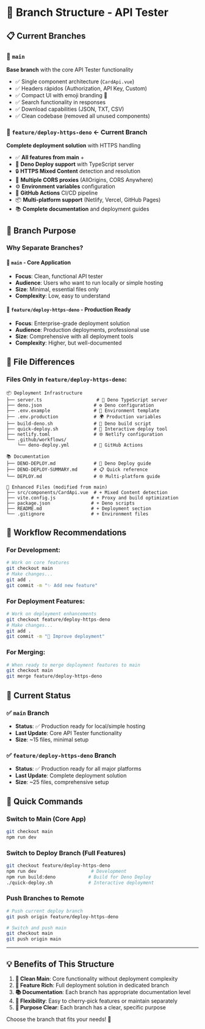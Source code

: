 # 🌳 Branch Structure - API Tester

## 📋 Current Branches

### 🔗 `main` 
**Base branch** with the core API Tester functionality
- ✅ Single component architecture (`CardApi.vue`)
- ✅ Headers rápidos (Authorization, API Key, Custom)
- ✅ Compact UI with emoji branding 🚀
- ✅ Search functionality in responses
- ✅ Download capabilities (JSON, TXT, CSV)
- ✅ Clean codebase (removed all unused components)

### 🚀 `feature/deploy-https-deno` ← **Current Branch**
**Complete deployment solution** with HTTPS handling
- ✅ **All features from main** +
- 🦕 **Deno Deploy support** with TypeScript server
- 🔒 **HTTPS Mixed Content** detection and resolution
- 🔄 **Multiple CORS proxies** (AllOrigins, CORS Anywhere)
- ⚙️ **Environment variables** configuration
- 🤖 **GitHub Actions** CI/CD pipeline
- 📦 **Multi-platform support** (Netlify, Vercel, GitHub Pages)
- 📚 **Complete documentation** and deployment guides

## 🎯 Branch Purpose

### Why Separate Branches?

#### 📱 `main` - Core Application
- **Focus**: Clean, functional API tester
- **Audience**: Users who want to run locally or simple hosting
- **Size**: Minimal, essential files only
- **Complexity**: Low, easy to understand

#### 🚀 `feature/deploy-https-deno` - Production Ready
- **Focus**: Enterprise-grade deployment solution
- **Audience**: Production deployments, professional use
- **Size**: Comprehensive with all deployment tools
- **Complexity**: Higher, but well-documented

## 📁 File Differences

### Files Only in `feature/deploy-https-deno`:

```
📦 Deployment Infrastructure
├── server.ts                    # 🦕 Deno TypeScript server
├── deno.json                   # ⚙️ Deno configuration
├── .env.example                # 📝 Environment template
├── .env.production             # 🌍 Production variables
├── build-deno.sh               # 🔨 Deno build script
├── quick-deploy.sh             # 🚀 Interactive deploy tool
├── netlify.toml                # 🌐 Netlify configuration
└── .github/workflows/
    └── deno-deploy.yml         # 🤖 GitHub Actions

📚 Documentation
├── DENO-DEPLOY.md              # 🦕 Deno Deploy guide
├── DENO-DEPLOY-SUMMARY.md      # 📋 Quick reference
└── DEPLOY.md                   # 🌐 Multi-platform guide

🔧 Enhanced Files (modified from main)
├── src/components/CardApi.vue  # + Mixed Content detection
├── vite.config.js             # + Proxy and build optimization  
├── package.json               # + Deno scripts
├── README.md                  # + Deployment section
└── .gitignore                 # + Environment files
```

## 🔄 Workflow Recommendations

### For Development:
```bash
# Work on core features
git checkout main
# Make changes...
git add .
git commit -m "✨ Add new feature"
```

### For Deployment Features:
```bash
# Work on deployment enhancements
git checkout feature/deploy-https-deno
# Make changes...
git add .
git commit -m "🚀 Improve deployment"
```

### For Merging:
```bash
# When ready to merge deployment features to main
git checkout main
git merge feature/deploy-https-deno
```

## 🎯 Current Status

### ✅ `main` Branch
- **Status**: ✅ Production ready for local/simple hosting
- **Last Update**: Core API Tester functionality
- **Size**: ~15 files, minimal setup

### ✅ `feature/deploy-https-deno` Branch  
- **Status**: ✅ Production ready for all major platforms
- **Last Update**: Complete deployment solution
- **Size**: ~25 files, comprehensive setup

## 🚀 Quick Commands

### Switch to Main (Core App)
```bash
git checkout main
npm run dev
```

### Switch to Deploy Branch (Full Features)
```bash
git checkout feature/deploy-https-deno
npm run dev                    # Development
npm run build:deno            # Build for Deno Deploy
./quick-deploy.sh             # Interactive deployment
```

### Push Branches to Remote
```bash
# Push current deploy branch
git push origin feature/deploy-https-deno

# Switch and push main
git checkout main
git push origin main
```

---

## 💡 Benefits of This Structure

1. **🧹 Clean Main**: Core functionality without deployment complexity
2. **🚀 Feature Rich**: Full deployment solution in dedicated branch
3. **📚 Documentation**: Each branch has appropriate documentation level
4. **🔄 Flexibility**: Easy to cherry-pick features or maintain separately
5. **🎯 Purpose Clear**: Each branch has a clear, specific purpose

Choose the branch that fits your needs! 🎉
